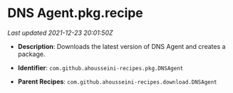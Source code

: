 # DNS Agent.pkg.recipe

_Last updated 2021-12-23 20:01:50Z_

- **Description**: Downloads the latest version of DNS Agent and creates a package.

- **Identifier**: `com.github.ahousseini-recipes.pkg.DNSAgent`

- **Parent Recipes**: `com.github.ahousseini-recipes.download.DNSAgent`
